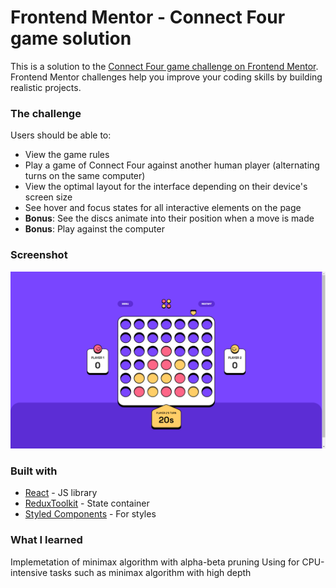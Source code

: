 # Frontend Mentor - Connect Four game solution

This is a solution to the [Connect Four game challenge on Frontend Mentor](https://www.frontendmentor.io/challenges/connect-four-game-6G8QVH923s). Frontend Mentor challenges help you improve your coding skills by building realistic projects.


### The challenge

Users should be able to:

- View the game rules
- Play a game of Connect Four against another human player (alternating turns on the same computer)
- View the optimal layout for the interface depending on their device's screen size
- See hover and focus states for all interactive elements on the page
- **Bonus**: See the discs animate into their position when a move is made
- **Bonus**: Play against the computer

### Screenshot

![](./preview.png)


### Built with

- [React](https://reactjs.org/) - JS library
- [ReduxToolkit](https://redux-toolkit.js.org//) - State container
- [Styled Components](https://styled-components.com/) - For styles

### What I learned

Implemetation of minimax algorithm with alpha-beta pruning
Using for CPU-intensive tasks such as minimax algorithm with high depth
